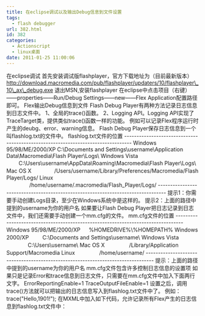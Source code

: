 ```yaml
---
title: 在eclipse调试以及输出Debug信息到文件设置
tags:
  - flash debugger
url: 382.html
id: 382
categories:
  - Actionscript
  - linux桌面
date: 2011-01-25 11:00:06
---
```


在eclipse调试 首先安装调试版flashplayer，官方下载地址为（目前最新版本） http://download.macromedia.com/pub/flashplayer/updaters/10/flashplayer\_10\_ax\_debug.exe 退出MSN,安装flashplayer 在eclipse中点击项目（右键）——properties——Run/Debug Settings——new——Flex Application配置路径即可。 Flex输出Debug信息到文件 Flash Debug Player有两种方法记录日志信息到日志文件中。 1、全局的trace()函数。 2、Logging API。Logging API实现了TraceTarget类，提供类似trace()函数一样的功能。 例如可以记录Flex程序运行时产生的deubg、error、warning信息。 Flash Debug Player保存日志信息到一个叫flashlog.txt的文件中。 flashlog.txt文件的位置 --------------------------------------------------------------------------------- Windows 95/98/ME/2000/XP C:\\Documents and Settings\\username\\Application Data\\Macromedia\\Flash Player\\Logs\ Windows Vista 　　 C:\\Users\\username\\AppData\\Roaming\\Macromedia\\Flash Player\\Logs\ Mac OS X 　　　　/Users/username/Library/Preferences/Macromedia/Flash Player/Logs/ Linux 　　　　 /home/username/.macromedia/Flash\_Player/Logs/ --------------------------------------------------------------------------------- 提示1：你需要手动创建Logs目录，至少在Windows系统中是这样的。 提示2：上面的路径中提到的username为你的用户名 如果要让Flash Debug Player把日志记录到日志文件中，我们还需要手动创建一个mm.cfg的文件。 mm.cfg文件的位置 --------------------------------------------------------------------------------- Windows 95/98/ME/2000/XP 　 %HOMEDRIVE%\\%HOMEPATH% Windows 2000/XP 　　 C:\\Documents and Settings\\username\ Windows Vista 　　　　C:\\Users\\username\ Mac OS X 　　　　 /Library/Application Support/Macromedia Linux 　　　　 /home/username/ --------------------------------------------------------------------------------- 提示：上面的路径中提到的username为你的用户名 mm.cfg文件包含许多控制日志信息的设置项 如果只是记录Error和trace信息到日志文件，只需要在mm.cfg文件中加入下面两行文字。 ErrorReportingEnable=1 TraceOutputFileEnable=1 设置之后，调用trace()方法就可以把输出的日志信息写入到flashlog.txt文件中了。 例如： trace("Hello,1901!"); 在MXML中加入如下代码，允许记录所有Flex产生的日志信息到flashlog.txt文件中：